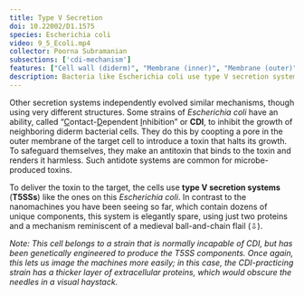 ```yaml
---
title: Type V Secretion
doi: 10.22002/D1.1575
species: Escherichia coli
video: 9_5_Ecoli.mp4
collector: Poorna Subramanian
subsections: ['cdi-mechanism']
features: ["Cell wall (diderm)", "Membrane (inner)", "Membrane (outer)", "Ribosomes", "Storage granules", "Type V secretion systems", "Vesicles (cytoplasmic)"]
description: Bacteria like Escherichia coli use type V secretion systems to inhibit neighboring cell's growth through contact-dependent inhibition
---
```


Other secretion systems independently evolved similar mechanisms, though using very different structures. Some strains of *Escherichia coli* have an ability, called “<u>C</u>ontact-<u>D</u>ependent <u>I</u>nhibition” or **CDI**, to inhibit the growth of neighboring diderm bacterial cells. They do this by coopting a pore in the outer membrane of the target cell to introduce a toxin that halts its growth. To safeguard themselves, they make an antitoxin that binds to the toxin and renders it harmless. Such antidote systems are common for microbe-produced toxins.

To deliver the toxin to the target, the cells use **type V secretion systems** (**T5SSs**) like the ones on this *Escherichia coli*. In contrast to the nanomachines you have been seeing so far, which contain dozens of unique components, this system is elegantly spare, using just two proteins and a mechanism reminiscent of a medieval ball-and-chain flail (⇩).

*Note: This cell belongs to a strain that is normally incapable of CDI, but has been genetically engineered to produce the T5SS components. Once again, this lets us image the machines more easily; in this case, the CDI-practicing strain has a thicker layer of extracellular proteins, which would obscure the needles in a visual haystack.*

